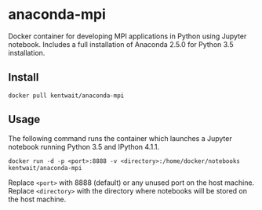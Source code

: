 # anaconda-mpi

Docker container for developing MPI applications in Python using Jupyter notebook.
Includes a full installation of Anaconda 2.5.0 for Python 3.5 installation.

## Install

	docker pull kentwait/anaconda-mpi

## Usage

The following command runs the container which launches a Jupyter notebook running Python 3.5 and IPython 4.1.1.

	docker run -d -p <port>:8888 -v <directory>:/home/docker/notebooks kentwait/anaconda-mpi

Replace `<port>` with 8888 (default) or any unused port on the host machine.
Replace `<directory>` with the directory where notebooks will be stored on the host machine.
